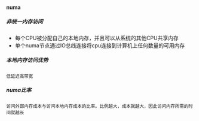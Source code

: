 #### numa
##### 非统一内存访问
- 每个CPU被分配自己的本地内存，并且可以从系统的其他CPU共享内存
- 单个numa节点通过IO总线连接将cpu连接到计算机上任何数量的可用内存
##### 本地内存访问优势
	低延迟高带宽
##### numa比率
	访问外部内存成本与访问本地内存成本的比率。比例越大，成本就越大，因此访问内存所需的时间就越长


